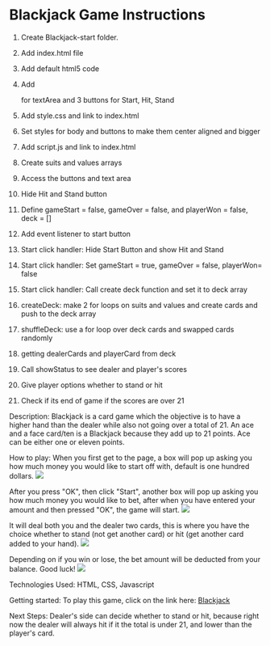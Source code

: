 # Blackjack Game Instructions

1. Create Blackjack-start folder.

2. Add index.html file

3. Add default html5 code

4. Add <p> for textArea and 3 buttons for Start, Hit, Stand

5. Add style.css and link to index.html

6. Set styles for body and buttons to make them center aligned and bigger

7. Add script.js and link to index.html

8. Create suits and values arrays

9. Access the buttons and text area

10. Hide Hit and Stand button

11. Define gameStart = false, gameOver = false, and playerWon = false, deck = []

12. Add event listener to start button

13. Start click handler: Hide Start Button and show Hit and Stand

14. Start click handler: Set gameStart = true, gameOver = false, playerWon= false

15. Start click handler: Call create deck function and set it to deck array

16. createDeck: make 2 for loops on suits and values and create cards and push to the deck array

17. shuffleDeck: use a for loop over deck cards and swapped cards randomly

18. getting dealerCards and playerCard from deck

19. Call showStatus to see dealer and player's scores

20. Give player options whether to stand or hit

21. Check if its end of game if the scores are over 21

Description:
Blackjack is a card game which the objective is to have a higher hand than the dealer while also not going over a total of 21. An ace and a face card/ten is a Blackjack because they add up to 21 points. Ace can be either one or eleven points.

How to play:
When you first get to the page, a box will pop up asking you how much money you would like to start off with, default is one hundred dollars.
<img src="https://i.imgur.com/8mBAgMz.png">

After you press "OK", then click "Start", another box will pop up asking you how much money you would like to bet, after when you have entered your amount and then pressed "OK", the game will start.
<img src="https://i.imgur.com/MY25Pf6.png">

It will deal both you and the dealer two cards, this is where you have the choice whether to stand (not get another card) or hit (get another card added to your hand).
<img src="https://i.imgur.com/DPIdA6p.png">

Depending on if you win or lose, the bet amount will be deducted from your balance. Good luck!
<img src="https://i.imgur.com/isxLQY6.png">

Technologies Used:
HTML, CSS, Javascript

Getting started:
To play this game, click on the link here:
[Blackjack](https://emilykchow.github.io)

Next Steps:
Dealer's side can decide whether to stand or hit, because right now the dealer will always hit if it the total is under 21, and lower than the player's card.

